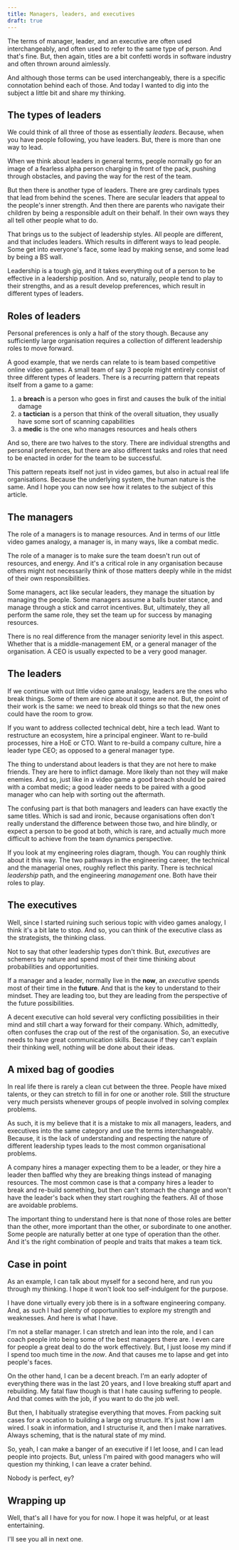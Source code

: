 ```yaml
---
title: Managers, leaders, and executives
draft: true
---
```


The terms of manager, leader, and an executive are often used interchangeably,
and often used to refer to the same type of person. And that's fine. But, then
again, titles are a bit confetti words in software industry and often thrown
around aimlessly.

And although those terms can be used interchangeably, there is a specific
connotation behind each of those. And today I wanted to dig into the subject a
little bit and share my thinking.

## The types of leaders

We could think of all three of those as essentially _leaders_. Because, when you
have people following, you have leaders. But, there is more than one way to
lead.

When we think about leaders in general terms, people normally go for an image of
a fearless alpha person charging in front of the pack, pushing through
obstacles, and paving the way for the rest of the team.

But then there is another type of leaders. There are grey cardinals types that
lead from behind the scenes. There are secular leaders that appeal to the
people's inner strength. And then there are parents who navigate their children
by being a responsible adult on their behalf. In their own ways they all tell
other people what to do.

That brings us to the subject of leadership styles. All people are different,
and that includes leaders. Which results in different ways to lead people. Some
get into everyone's face, some lead by making sense, and some lead by being a BS
wall.

Leadership is a tough gig, and it takes everything out of a person to be
effective in a leadership position. And so, naturally, people tend to play to
their strengths, and as a result develop preferences, which result in different
types of leaders.

## Roles of leaders

Personal preferences is only a half of the story though. Because any
sufficiently large organisation requires a collection of different leadership
roles to move forward.

A good example, that we nerds can relate to is team based competitive online
video games. A small team of say 3 people might entirely consist of three
different types of leaders. There is a recurring pattern that repeats itself
from a game to a game:

1. a **breach** is a person who goes in first and causes the bulk of the initial
   damage
2. a **tactician** is a person that think of the overall situation, they usually
   have some sort of scanning capabilities
3. a **medic** is the one who manages resources and heals others

And so, there are two halves to the story. There are individual strengths and
personal preferences, but there are also different tasks and roles that need to
be enacted in order for the team to be successful.

This pattern repeats itself not just in video games, but also in actual real
life organisations. Because the underlying system, the human nature is the same.
And I hope you can now see how it relates to the subject of this article.

## The managers

The role of a managers is to manage resources. And in terms of our little video
games analogy, a manager is, in many ways, like a combat medic.

The role of a manager is to make sure the team doesn't run out of resources, and
energy. And it's a critical role in any organisation because others might not
necessarily think of those matters deeply while in the midst of their own
responsibilities.

Some managers, act like secular leaders, they manage the situation by managing
the people. Some managers assume a balls buster stance, and manage through a
stick and carrot incentives. But, ultimately, they all perform the same role,
they set the team up for success by managing resources.

There is no real difference from the manager seniority level in this aspect.
Whether that is a middle-management EM, or a general manager of the
organisation. A CEO is usually expected to be a very good manager.

## The leaders

If we continue with out little video game analogy, leaders are the ones who
break things. Some of them are nice about it some are not. But, the point of
their work is the same: we need to break old things so that the new ones could
have the room to grow.

If you want to address collected technical debt, hire a tech lead. Want to
restructure an ecosystem, hire a principal engineer. Want to re-build processes,
hire a HoE or CTO. Want to re-build a company culture, hire a leader type CEO;
as opposed to a general manager type.

The thing to understand about leaders is that they are not here to make friends.
They are here to inflict damage. More likely than not they will make enemies.
And so, just like in a video game a good breach should be paired with a combat
medic; a good leader needs to be paired with a good manager who can help with
sorting out the aftermath.

The confusing part is that both managers and leaders can have exactly the same
titles. Which is sad and ironic, because organisations often don't really
understand the difference between those two, and hire blindly, or expect a
person to be good at both, which is rare, and actually much more difficult to
achieve from the team dynamics perspective.

If you look at my engineering roles diagram, though. You can roughly think about
it this way. The two pathways in the engineering career, the technical and the
managerial ones, roughly reflect this parity. There is technical _leadership_
path, and the engineering _management_ one. Both have their roles to play.

## The executives

Well, since I started ruining such serious topic with video games analogy, I
think it's a bit late to stop. And so, you can think of the executive class as
the strategists, the thinking class.

Not to say that other leadership types don't think. But, _executives_ are
schemers by nature and spend most of their time thinking about probabilities and
opportunities.

If a manager and a leader, normally live in the **now**, an _executive_ spends
most of their time in the **future**. And that is the key to understand to their
mindset. They are leading too, but they are leading from the perspective of the
future possibilities.

A decent executive can hold several very conflicting possibilities in their mind
and still chart a way forward for their company. Which, admittedly, often
confuses the crap out of the rest of the organisation. So, an executive needs to
have great communication skills. Because if they can't explain their thinking
well, nothing will be done about their ideas.

## A mixed bag of goodies

In real life there is rarely a clean cut between the three. People have mixed
talents, or they can stretch to fill in for one or another role. Still the
structure very much persists whenever groups of people involved in solving
complex problems.

As such, it is my believe that it is a mistake to mix all managers, leaders, and
executives into the same category and use the terms interchangeably. Because, it
is the lack of understanding and respecting the nature of different leadership
types leads to the most common organisational problems.

A company hires a manager expecting them to be a leader, or they hire a leader
then baffled why they are breaking things instead of managing resources. The
most common case is that a company hires a leader to break and re-build
something, but then can't stomach the change and won't have the leader's back
when they start roughing the feathers. All of those are avoidable problems.

The important thing to understand here is that none of those roles are better
than the other, more important than the other, or subordinate to one another.
Some people are naturally better at one type of operation than the other. And
it's the right combination of people and traits that makes a team tick.

## Case in point

As an example, I can talk about myself for a second here, and run you through my
thinking. I hope it won't look too self-indulgent for the purpose.

I have done virtually every job there is in a software engineering company. And,
as such I had plenty of opportunities to explore my strength and weaknesses. And
here is what I have.

I'm not a stellar manager. I can stretch and lean into the role, and I can coach
people into being some of the best managers there are. I even care for people a
great deal to do the work effectively. But, I just loose my mind if I spend too
much time in the _now_. And that causes me to lapse and get into people's faces.

On the other hand, I can be a decent breach. I'm an early adopter of everything
there was in the last 20 years, and I love breaking stuff apart and rebuilding.
My fatal flaw though is that I hate causing suffering to people. And that comes
with the job, if you want to do the job well.

But then, I habitually strategise everything that moves. From packing suit cases
for a vocation to building a large org structure. It's just how I am wired. I
soak in information, and I structurise it, and then I make narratives. Always
scheming, that is the natural state of my mind.

So, yeah, I can make a banger of an executive if I let loose, and I can lead
people into projects. But, unless I'm paired with good managers who will
question my thinking, I can leave a crater behind.

Nobody is perfect, ey?

## Wrapping up

Well, that's all I have for you for now. I hope it was helpful, or at least
entertaining.

I'll see you all in next one.
